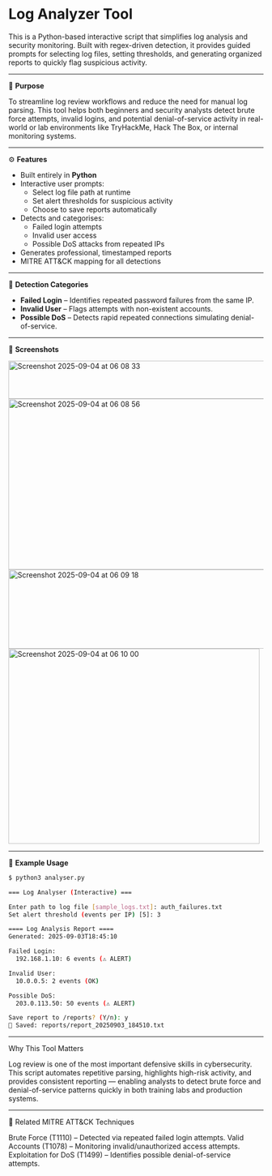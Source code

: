 # Log Analyzer Tool  

This is a Python-based interactive script that simplifies log analysis and security monitoring. Built with regex-driven detection, it provides guided prompts for selecting log files, setting thresholds, and generating organized reports to quickly flag suspicious activity.  

---

🎯 **Purpose**  

To streamline log review workflows and reduce the need for manual log parsing. This tool helps both beginners and security analysts detect brute force attempts, invalid logins, and potential denial-of-service activity in real-world or lab environments like TryHackMe, Hack The Box, or internal monitoring systems.  

---

⚙️ **Features**  

- Built entirely in **Python**  
- Interactive user prompts:  
  - Select log file path at runtime  
  - Set alert thresholds for suspicious activity  
  - Choose to save reports automatically  
- Detects and categorises:  
  - Failed login attempts  
  - Invalid user access  
  - Possible DoS attacks from repeated IPs  
- Generates professional, timestamped reports  
- MITRE ATT&CK mapping for all detections  

---

🧪 **Detection Categories**  

- **Failed Login** – Identifies repeated password failures from the same IP.  
- **Invalid User** – Flags attempts with non-existent accounts.  
- **Possible DoS** – Detects rapid repeated connections simulating denial-of-service.  

---

📸 **Screenshots**  

<img width="694" height="75" alt="Screenshot 2025-09-04 at 06 08 33" src="https://github.com/user-attachments/assets/03ba897a-1387-4b74-823b-3d478cd65709" />

<img width="600" height="337" alt="Screenshot 2025-09-04 at 06 08 56" src="https://github.com/user-attachments/assets/fc00133b-09bf-4d63-999f-38afdf22cdb5" />

<img width="752" height="156" alt="Screenshot 2025-09-04 at 06 09 18" src="https://github.com/user-attachments/assets/5fee2c52-a22a-4d06-93e3-bc14e6cdfc59" />

<img width="496" height="385" alt="Screenshot 2025-09-04 at 06 10 00" src="https://github.com/user-attachments/assets/84874cc5-ba82-4d9d-ba36-07a988220655" />

---

🚀 **Example Usage**  

```bash
$ python3 analyser.py

=== Log Analyser (Interactive) ===

Enter path to log file [sample_logs.txt]: auth_failures.txt  
Set alert threshold (events per IP) [5]: 3  

==== Log Analysis Report ====  
Generated: 2025-09-03T18:45:10  

Failed Login:  
  192.168.1.10: 6 events (⚠️ ALERT)  

Invalid User:  
  10.0.0.5: 2 events (OK)  

Possible DoS:  
  203.0.113.50: 50 events (⚠️ ALERT)  

Save report to /reports? (Y/n): y  
💾 Saved: reports/report_20250903_184510.txt  
```

---

Why This Tool Matters

Log review is one of the most important defensive skills in cybersecurity. This script automates repetitive parsing, highlights high-risk activity, and provides consistent reporting — enabling analysts to detect brute force and denial-of-service patterns quickly in both training labs and production systems.

---

📎 Related MITRE ATT&CK Techniques

Brute Force (T1110) – Detected via repeated failed login attempts.
Valid Accounts (T1078) – Monitoring invalid/unauthorized access attempts.
Exploitation for DoS (T1499) – Identifies possible denial-of-service attempts.

